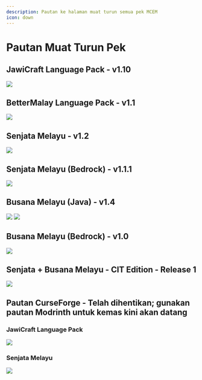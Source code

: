```yaml
---
description: Pautan ke halaman muat turun semua pek MCEM
icon: down
---
```


# Pautan Muat Turun Pek

## JawiCraft Language Pack - v1.10

[![](https://cdn.jsdelivr.net/npm/@intergrav/devins-badges@3/assets/cozy/available/modrinth\_64h.png)](https://modrinth.com/resourcepack/jawicraft-language-pack/)

## BetterMalay Language Pack - v1.1

[![](https://cdn.jsdelivr.net/npm/@intergrav/devins-badges@3/assets/cozy/available/modrinth\_64h.png)](https://modrinth.com/resourcepack/bettermalay-language-pack/)

## Senjata Melayu - v1.2

[![](https://cdn.jsdelivr.net/npm/@intergrav/devins-badges@3/assets/cozy/available/modrinth\_64h.png)](https://modrinth.com/resourcepack/senjata-melayu/)

## Senjata Melayu (Bedrock) - v1.1.1

[![](https://github.com/blryface/blurrybadges/blob/main/badges/64h/Avaliable%20On%20PMC.png?raw=true)](https://www.planetminecraft.com/texture-pack/bedrock-keris-melayu-malay-keris/)

## Busana Melayu (Java) - v1.4

[![](https://cdn.jsdelivr.net/npm/@intergrav/devins-badges@3/assets/cozy/available/modrinth\_64h.png)](https://modrinth.com/resourcepack/busana-melayu/) [![](https://cdn.jsdelivr.net/npm/@intergrav/devins-badges@3/assets/cozy/available/curseforge\_64h.png)](https://www.curseforge.com/minecraft/texture-packs/busana-melayu)

## Busana Melayu (Bedrock) - v1.0

[![](https://github.com/blryface/blurrybadges/blob/main/badges/64h/Avaliable%20On%20PMC.png?raw=true)](https://www.planetminecraft.com/texture-pack/busana-melayu-bedrock-port)

## Senjata + Busana Melayu - CIT Edition - Release 1

[![](https://cdn.jsdelivr.net/npm/@intergrav/devins-badges@3/assets/cozy/available/modrinth\_64h.png)](https://modrinth.com/resourcepack/senjata-busana-melayu-cit)

## Pautan CurseForge - Telah dihentikan; gunakan pautan Modrinth untuk kemas kini akan datang

### JawiCraft Language Pack

[![](https://cdn.jsdelivr.net/npm/@intergrav/devins-badges@3/assets/cozy/available/curseforge\_64h.png)](https://www.curseforge.com/minecraft/texture-packs/jawicraft-language-pack)

### Senjata Melayu

[![](https://cdn.jsdelivr.net/npm/@intergrav/devins-badges@3/assets/cozy/available/curseforge\_64h.png)](https://www.curseforge.com/minecraft/texture-packs/senjata-melayu)
